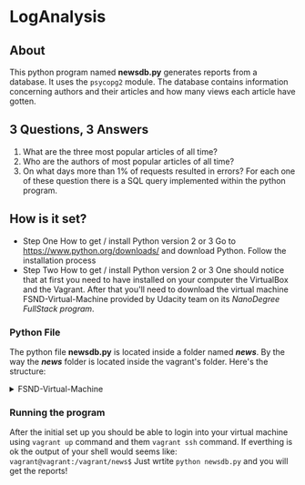 # LogAnalysis
## About
This python program named **newsdb.py** generates reports from a database.
It uses the `psycopg2` module.
The database contains information concerning authors and their articles 
and how many views each article have gotten.
## 3 Questions, 3 Answers
1. What are the three most popular articles of all time?
2. Who are the authors of most popular articles of all time?
3. On what days more than 1% of requests resulted in errors?
For each one of these question there is a SQL query implemented within the python program.
## How is it set?
* Step One How to get / install Python version 2 or 3 
Go to https://www.python.org/downloads/ and download Python.
Follow the installation process
* Step Two How to get / install Python version 2 or 3 
One should notice that at first you need to have installed on your computer the VirtualBox and the Vagrant.
After that you'll need to download the virtual machine FSND-Virtual-Machine
provided by Udacity team on its _NanoDegree FullStack program_.
### Python File
The python file **newsdb.py** is located inside a folder named ***news***.
By the way the ***news*** folder is located inside the vagrant's folder. Here's the structure:
   <details>
      <summary>FSND-Virtual-Machine</summary> 
      <details>
            <summary>vagrant</summary>                
              <summary>* .vagrant</summary>                  
              <summary>* catalog</summary>                   
              <summary>* forum</summary>                  
       <details>
           <summary>news</summary>
           <p>newsdb.py</p>
        </details>
         </details>
    </details>
    
### Running the program
After the initial set up you should be able to login into your virtual machine
using `vagrant up` command and them `vagrant ssh` command.
If everthing is ok the output of your shell would seems like:
`vagrant@vagrant:/vagrant/news$`
Just wrtite `python newsdb.py` and you will get the reports!

  
